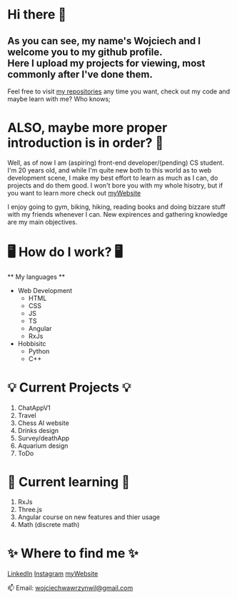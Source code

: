 # Hi there 👋

## As you can see, my name's Wojciech and I welcome you to my github profile. <br> Here I upload my projects for viewing, most commonly after I've done them.
  
Feel free to visit [my repositories](https://github.com/Soldacium?tab=repositories) any time you want, check out my code and maybe learn with me? Who knows;


# ALSO, maybe more proper introduction is in order? 🙂
Well, as of now I am (aspiring) front-end developer/(pending) CS student. I'm 20 years old, and while I'm quite new both to this world as to web development scene, I make my best effort to learn as much as I can, do projects and do them good. I won't bore you with my whole hisotry, but if you want to learn more check out [myWebsite](https://soldacium.github.io/portfolio)

I enjoy going to gym, biking, hiking, reading books and doing bizzare stuff with my friends whenever I can.
New expirences and gathering knowledge are my main objectives.


# 🖥️ How do I work? 🖥️
** My languages **
* Web Development
   * HTML
   * CSS
   * JS
   * TS
   * Angular
   * RxJs
* Hobbisitc
   * Python
   * C++
  
   
# 💡 Current Projects 💡
1. ChatAppV1
2. Travel
3. Chess AI website
4. Drinks design
5. Survey/deathApp
6. Aquarium design
7. ToDo


# 🌱 Current learning 🌱
1. RxJs
2. Three.js
3. Angular course on new features and thier usage
4. Math (discrete math)


# ✨ Where to find me ✨
[LinkedIn](https://www.linkedin.com/in/wojciech-bulek-10a7321b3/)
[Instagram](https://www.instagram.com/wowawil/?hl=pl)
[myWebsite](https://soldacium.github.io/portfolio)

📫 Email: wojciechwawrzynwil@gmail.com


<!--
**Soldacium/Soldacium** is a ✨ _special_ ✨ repository because its `README.md` (this file) appears on your GitHub profile.

Here are some ideas to get you started:

- 🔭 I’m currently working on ...
- 🌱 I’m currently learning ...
- 👯 I’m looking to collaborate on ...
- 🤔 I’m looking for help with ...
- 💬 Ask me about ...
- 📫 How to reach me: ...
- 😄 Pronouns: ...
- ⚡ Fun fact: ...
-->
